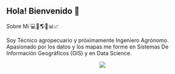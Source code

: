 ## Hola! Bienvenido 👋

Sobre Mi :computer::satellite::earth_americas::corn::bar_chart::chart_with_upwards_trend:

Soy Técnico agropecuario y próximamente Ingeniero Agrónomo. Apasionado por los datos y los mapas me forme en Sistemas De Información Geográficos (GIS) y en Data Science.


<p align="center">
  <a href="https://skillicons.dev">
    <img src="https://skillicons.dev/icons?i=anaconda,postgres,py,r,js" />
  </a>
</p>
<!--
**smontironi/smontironi** is a ✨ _special_ ✨ repository because its `README.md` (this file) appears on your GitHub profile.

Here are some ideas to get you started:

- 🔭 I’m currently working on ...
- 🌱 I’m currently learning ...
- 👯 I’m looking to collaborate on ...
- 🤔 I’m looking for help with ...
- 💬 Ask me about ...
- 📫 How to reach me: ...
- 😄 Pronouns: ...
- ⚡ Fun fact: ...
-->
